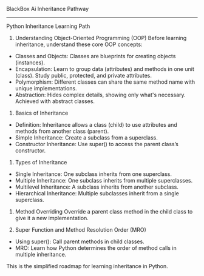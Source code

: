 BlackBox Ai Inheritance Pathway

---

Python Inheritance Learning Path

1. Understanding Object-Oriented Programming (OOP)
Before learning inheritance, understand these core OOP concepts:

- Classes and Objects: Classes are blueprints for creating objects (instances).
- Encapsulation: Learn to group data (attributes) and methods in one unit (class). Study public, protected, and private attributes.
- Polymorphism: Different classes can share the same method name with unique implementations.
- Abstraction: Hides complex details, showing only what's necessary. Achieved with abstract classes.

1. Basics of Inheritance
- Definition: Inheritance allows a class (child) to use attributes and methods from another class (parent).
- Simple Inheritance: Create a subclass from a superclass.
- Constructor Inheritance: Use super() to access the parent class’s constructor.

1. Types of Inheritance
- Single Inheritance: One subclass inherits from one superclass.
- Multiple Inheritance: One subclass inherits from multiple superclasses.
- Multilevel Inheritance: A subclass inherits from another subclass.
- Hierarchical Inheritance: Multiple subclasses inherit from a single superclass.

1. Method Overriding
Override a parent class method in the child class to give it a new implementation.

1. Super Function and Method Resolution Order (MRO)
- Using super(): Call parent methods in child classes.
- MRO: Learn how Python determines the order of method calls in multiple inheritance.

This is the simplified roadmap for learning inheritance in Python.